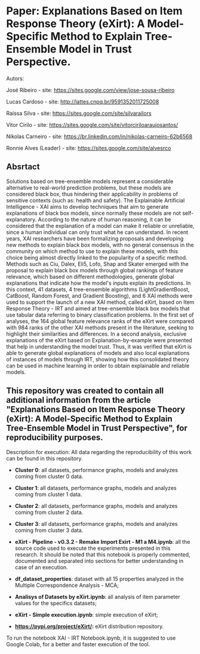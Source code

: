# Paper: Explanations Based on Item Response Theory (eXirt): A Model-Specific Method to Explain Tree-Ensemble Model in Trust Perspective.

Autors: 

José Ribeiro - site: https://sites.google.com/view/jose-sousa-ribeiro

Lucas Cardoso - site: http://lattes.cnpq.br/9591352011725008

Raíssa Silva - site: https://sites.google.com/site/silvarailors

Vitor Cirilo - site: https://sites.google.com/site/vitorciriloaraujosantos/

Níkolas Carneiro - site: https://br.linkedin.com/in/nikolas-carneiro-62b6568

Ronnie Alves (Leader) - site: https://sites.google.com/site/alvesrco

## Absrtact

Solutions based on tree-ensemble models represent a considerable alternative to real-world prediction problems, but these models are considered black box, thus hindering their applicability in problems of sensitive contexts (such as: health and safety). The Explainable Artificial Intelligence - XAI aims to develop techniques that aim to generate explanations of black box models, since normally these models are not self-explanatory. According to the nature of human reasoning, it can be considered that the explanation of a model can make it reliable or unreliable, since a human individual can only trust what he can understand. In recent years, XAI researchers have been formalizing proposals and developing new methods to explain black box models, with no general consensus in the community on which method to use to explain these models, with this choice being almost directly linked to the popularity of a specific method. Methods such as Ciu, Dalex, Eli5, Lofo, Shap and Skater emerged with the proposal to explain black box models through global rankings of feature relevance, which based on different methodologies, generate global explanations that indicate how the model's inputs explain its predictions. In this context, 41 datasets, 4 tree-ensemble algorithms (LightGradientBoost, CatBoost, Random Forest, and Gradient Boosting), and 6 XAI methods were used to support the launch of a new XAI method, called eXirt, based on Item Response Theory - IRT and aimed at tree-ensemble black box models that use tabular data referring to binary classification problems. In the first set of analyses, the 164 global feature relevance ranks of the eXirt were compared with 984 ranks of the other XAI methods present in the literature, seeking to highlight their similarities and differences. In a second analysis, exclusive explanations of the eXirt based on Explanation-by-example were presented that help in understanding the model trust. Thus, it was verified that eXirt is able to generate global explanations of models and also local explanations of instances of models through IRT, showing how this consolidated theory can be used in machine learning in order to obtain explainable and reliable models.

## This repository was created to contain all additional information from the article "Explanations Based on Item Response Theory (eXirt): A Model-Specific Method to Explain Tree-Ensemble Model in Trust Perspective", for reproducibility purposes.

Description for execution:
All data regarding the reproducibility of this work can be found in this repository.
  
  - **Cluster 0**: all datasets, performance graphs, models and analyzes coming from cluster 0 data.

  - **Cluster 1**: all datasets, performance graphs, models and analyzes coming from cluster 1 data.

  - **Cluster 2**: all datasets, performance graphs, models and analyzes coming from cluster 2 data.

  - **Cluster 3**: all datasets, performance graphs, models and analyzes coming from cluster 3 data.

  - **eXirt - Pipeline - v0.3.2 - Remake Import Exirt - M1 a M4.ipynb**: all the source code used to execute the experiments presented in this research. It should be noted that this notebook is properly commented, documented and separated into sections for better understanding in case of an execution.

  - **df_dataset_properties**: dataset with all 15 properties analyzed in the Multiple Correspondence Analysis - MCA;

  - **Analisys of Datasets by eXirt.ipynb**: all analysis of item parameter values for the specifics datasets;
  
  - **eXirt - Simple execution.ipynb**: simple execution of eXirt;
  
  - **https://pypi.org/project/eXirt/:** eXirt distribution repository.

To run the notebook XAI - IRT Notebook.ipynb, it is suggested to use Google Colab, for a better and faster execution of the tool.
